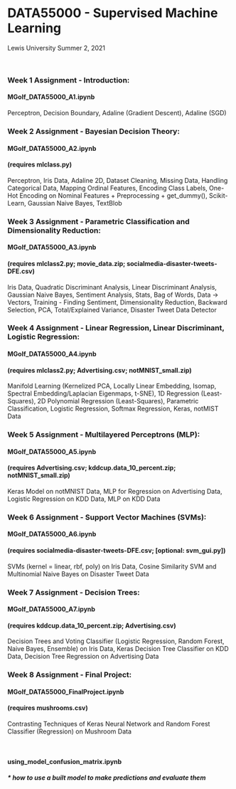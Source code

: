 # DATA55000 - Supervised Machine Learning
Lewis University Summer 2, 2021

<br />

### Week 1 Assignment - Introduction: 
#### MGolf_DATA55000_A1.ipynb 
Perceptron, Decision Boundary, Adaline (Gradient Descent), Adaline (SGD)

### Week 2 Assignment - Bayesian Decision Theory: 
#### MGolf_DATA55000_A2.ipynb 
#### (requires mlclass.py)
Perceptron, Iris Data, Adaline 2D, Dataset Cleaning, Missing Data, Handling Categorical Data, Mapping Ordinal Features, Encoding Class Labels, One-Hot Encoding on Nominal Features + Preprocessing + get_dummy(), Scikit-Learn, Gaussian Naive Bayes, TextBlob

### Week 3 Assignment - Parametric Classification and Dimensionality Reduction: 
#### MGolf_DATA55000_A3.ipynb 
#### (requires mlclass2.py; movie_data.zip; socialmedia-disaster-tweets-DFE.csv)
Iris Data, Quadratic Discriminant Analysis, Linear Discriminant Analysis, Gaussian Naive Bayes, Sentiment Analysis, Stats, Bag of Words, Data -> Vectors, Training - Finding Sentiment, Dimensionality Reduction, Backward Selection, PCA, Total/Explained Variance, Disaster Tweet Data Detector

### Week 4 Assignment - Linear Regression, Linear Discriminant, Logistic Regression: 
#### MGolf_DATA55000_A4.ipynb 
#### (requires mlclass2.py; Advertising.csv; notMNIST_small.zip)
Manifold Learning (Kernelized PCA, Locally Linear Embedding, Isomap, Spectral Embedding/Laplacian Eigenmaps, t-SNE), 1D Regression (Least-Squares), 2D Polynomial Regression (Least-Squares), Parametric Classification, Logistic Regression, Softmax Regression, Keras, notMIST Data

### Week 5 Assignment - Multilayered Perceptrons (MLP): 
#### MGolf_DATA55000_A5.ipynb 
#### (requires Advertising.csv; kddcup.data_10_percent.zip; notMNIST_small.zip)
Keras Model on notMNIST Data, MLP for Regression on Advertising Data, Logistic Regression on KDD Data, MLP on KDD Data

### Week 6 Assignment - Support Vector Machines (SVMs): 
#### MGolf_DATA55000_A6.ipynb 
#### (requires socialmedia-disaster-tweets-DFE.csv; [optional: svm_gui.py])
SVMs (kernel = linear, rbf, poly) on Iris Data, Cosine Similarity SVM and Multinomial Naive Bayes on Disaster Tweet Data

### Week 7 Assignment - Decision Trees: 
#### MGolf_DATA55000_A7.ipynb 
#### (requires kddcup.data_10_percent.zip; Advertising.csv)
Decision Trees and Voting Classifier (Logistic Regression, Random Forest, Naive Bayes, Ensemble) on Iris Data, Keras Decision Tree Classifier on KDD Data, Decision Tree Regression on Advertising Data

### Week 8 Assignment - Final Project: 
#### MGolf_DATA55000_FinalProject.ipynb
#### (requires mushrooms.csv)
Contrasting Techniques of Keras Neural Network and Random Forest Classifier (Regression) on Mushroom Data 

<br />

#### using_model_confusion_matrix.ipynb
##### * how to use a built model to make predictions and evaluate them
